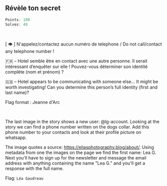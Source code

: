 ## Révèle ton secret
```js
Points: 100
Solves: 48
```

<br> 

[ 👁️ ] N'appelez/contactez aucun numéro de telephone / Do not call/contact any telephone number !

🇫🇷 – Hotel semble être en contact avec une autre personne. Il serait intéressant d’enquêter sur elle ! Pouvez-vous déterminer son identité complète (nom et prénom) ?

🇬🇧 – Hotel appears to be communicating with someone else… It might be worth investigating! Can you determine this person’s full identity (first and last name)?

Flag format : Jeanne d'Arc

<br>

The last image in the story shows a new user: @lg-account. Looking at the story we can find a phone number written on the dogs collar. Add this phone number to your contacts and look at their profile picture on whatsapp. 

The image quotes a source: https://eliasphotography.blog/about/. Using metadata from one the images on the page we find the first name: Lea G. 
Next you'll have to sign up for the newsletter and message the email address with anything containing the name "Lea G." and you'll get a response with the full name.

Flag: `Léa Gaudreau`

